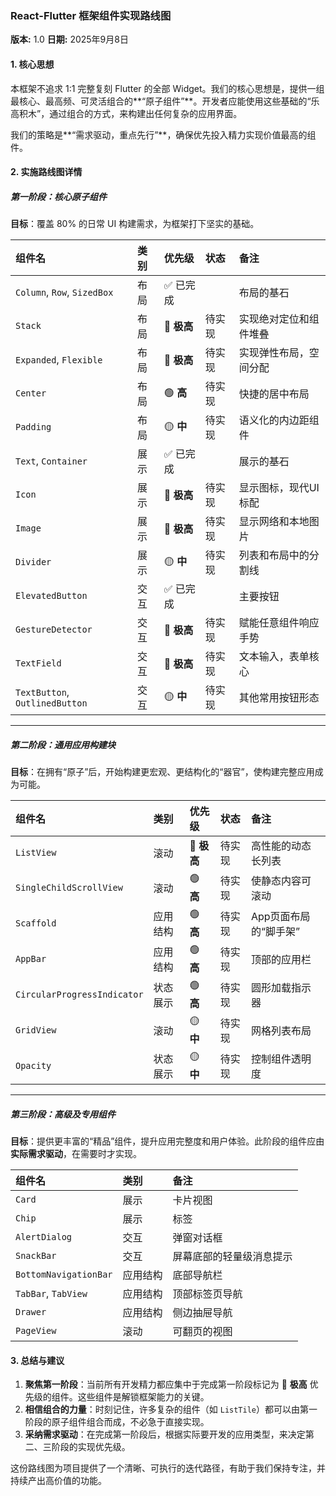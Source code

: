 ### **React-Flutter 框架组件实现路线图**

**版本:** 1.0
**日期:** 2025年9月8日

#### 1. 核心思想

本框架不追求 1:1 完整复刻 Flutter 的全部 Widget。我们的核心思想是，提供一组最核心、最高频、可灵活组合的**“原子组件”**。开发者应能使用这些基础的“乐高积木”，通过组合的方式，来构建出任何复杂的应用界面。

我们的策略是**“需求驱动，重点先行”**，确保优先投入精力实现价值最高的组件。

#### 2. 实施路线图详情

##### **第一阶段：核心原子组件**

**目标**：覆盖 80% 的日常 UI 构建需求，为框架打下坚实的基础。

| 组件名 | 类别 | 优先级 | 状态 | 备注 |
| :--- | :--- | :--- | :--- | :--- |
| `Column`, `Row`, `SizedBox` | 布局 | ✅ 已完成 | | 布局的基石 |
| `Stack` | 布局 | 🚀 **极高** | 待实现 | 实现绝对定位和组件堆叠 |
| `Expanded`, `Flexible` | 布局 | 🚀 **极高** | 待实现 | 实现弹性布局，空间分配 |
| `Center` | 布局 | 🟢 **高** | 待实现 | 快捷的居中布局 |
| `Padding` | 布局 | 🟡 **中** | 待实现 | 语义化的内边距组件 |
| `Text`, `Container` | 展示 | ✅ 已完成 | | 展示的基石 |
| `Icon` | 展示 | 🚀 **极高** | 待实现 | 显示图标，现代UI标配 |
| `Image` | 展示 | 🚀 **极高** | 待实现 | 显示网络和本地图片 |
| `Divider` | 展示 | 🟡 **中** | 待实现 | 列表和布局中的分割线 |
| `ElevatedButton` | 交互 | ✅ 已完成 | | 主要按钮 |
| `GestureDetector` | 交互 | 🚀 **极高** | 待实现 | 赋能任意组件响应手势 |
| `TextField` | 交互 | 🚀 **极高** | 待实现 | 文本输入，表单核心 |
| `TextButton`, `OutlinedButton` | 交互 | 🟡 **中** | 待实现 | 其他常用按钮形态 |

---

##### **第二阶段：通用应用构建块**

**目标**：在拥有“原子”后，开始构建更宏观、更结构化的“器官”，使构建完整应用成为可能。

| 组件名 | 类别 | 优先级 | 状态 | 备注 |
| :--- | :--- | :--- | :--- | :--- |
| `ListView` | 滚动 | 🚀 **极高** | 待实现 | 高性能的动态长列表 |
| `SingleChildScrollView` | 滚动 | 🟢 **高** | 待实现 | 使静态内容可滚动 |
| `Scaffold` | 应用结构 | 🟢 **高** | 待实现 | App页面布局的“脚手架” |
| `AppBar` | 应用结构 | 🟢 **高** | 待实现 | 顶部的应用栏 |
| `CircularProgressIndicator` | 状态展示 | 🟢 **高** | 待实现 | 圆形加载指示器 |
| `GridView` | 滚动 | 🟡 **中** | 待实现 | 网格列表布局 |
| `Opacity` | 状态展示 | 🟡 **中** | 待实现 | 控制组件透明度 |

---

##### **第三阶段：高级及专用组件**

**目标**：提供更丰富的“精品”组件，提升应用完整度和用户体验。此阶段的组件应由**实际需求驱动**，在需要时才实现。

| 组件名 | 类别 | 备注 |
| :--- | :--- | :--- |
| `Card` | 展示 | 卡片视图 |
| `Chip` | 展示 | 标签 |
| `AlertDialog` | 交互 | 弹窗对话框 |
| `SnackBar` | 交互 | 屏幕底部的轻量级消息提示 |
| `BottomNavigationBar` | 应用结构 | 底部导航栏 |
| `TabBar`, `TabView` | 应用结构 | 顶部标签页导航 |
| `Drawer` | 应用结构 | 侧边抽屉导航 |
| `PageView` | 滚动 | 可翻页的视图 |

#### 3. 总结与建议

1.  **聚焦第一阶段**：当前所有开发精力都应集中于完成第一阶段标记为 🚀 **极高** 优先级的组件。这些组件是解锁框架能力的关键。
2.  **相信组合的力量**：时刻记住，许多复杂的组件（如 `ListTile`）都可以由第一阶段的原子组件组合而成，不必急于直接实现。
3.  **采纳需求驱动**：在完成第一阶段后，根据实际要开发的应用类型，来决定第二、三阶段的实现优先级。

这份路线图为项目提供了一个清晰、可执行的迭代路径，有助于我们保持专注，并持续产出高价值的功能。